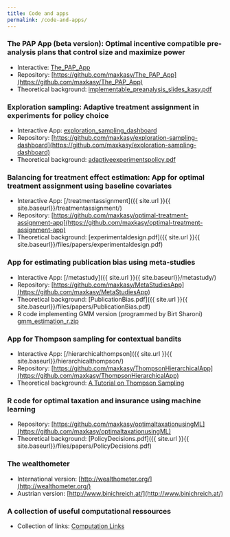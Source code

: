 ```yaml
---
title: Code and apps
permalink: /code-and-apps/
---
```



### The PAP App (beta version): Optimal incentive compatible pre-analysis plans that control size and maximize power 
* Interactive: [The_PAP_App](https://maxkasy.github.io/home/pap_app/)  
* Repository: [https://github.com/maxkasy/The_PAP_App](https://github.com/maxkasy/The_PAP_App)  
* Theoretical background: [implementable_preanalysis_slides_kasy.pdf](/home/files/slides/implementable_preanalysis_slides_kasy.pdf)  

### Exploration sampling: Adaptive treatment assignment in experiments for policy choice  
* Interactive App: [exploration_sampling_dashboard](https://maxkasy.shinyapps.io/exploration_sampling_dashboard/)  
* Repository: [https://github.com/maxkasy/exploration-sampling-dashboard](https://github.com/maxkasy/exploration-sampling-dashboard)  
* Theoretical background: [adaptiveexperimentspolicy.pdf](/home/files/papers/adaptiveexperimentspolicy.pdf)  

### Balancing for treatment effect estimation: App for optimal treatment assignment using baseline covariates
* Interactive App: [/treatmentassignment]({{ site.url }}{{ site.baseurl}}/treatmentassignment/)
* Repository: [https://github.com/maxkasy/optimal-treatment-assignment-app](https://github.com/maxkasy/optimal-treatment-assignment-app)  
* Theoretical background: [experimentaldesign.pdf]({{ site.url }}{{ site.baseurl}}/files/papers/experimentaldesign.pdf) 

### App for estimating publication bias using meta-studies  
* Interactive App: [/metastudy]({{ site.url }}{{ site.baseurl}}/metastudy/)
* Repository: [https://github.com/maxkasy/MetaStudiesApp](https://github.com/maxkasy/MetaStudiesApp)  
* Theoretical background: [PublicationBias.pdf]({{ site.url }}{{ site.baseurl}}/files/papers/PublicationBias.pdf)  
* R code implementing GMM version (programmed by Birt Sharoni) [gmm_estimation_r.zip](https://scholar.harvard.edu/files/iandrews/files/gmm_estimation_r.zip)  

### App for Thompson sampling for contextual bandits  
* Interactive App: [/hierarchicalthompson]({{ site.url }}{{ site.baseurl}}/hierarchicalthompson/)
* Repository: [https://github.com/maxkasy/ThompsonHierarchicalApp](https://github.com/maxkasy/ThompsonHierarchicalApp)
* Theoretical background: [A Tutorial on Thompson Sampling](https://arxiv.org/abs/1707.02038)    

### R code for optimal taxation and insurance using machine learning  
* Repository: [https://github.com/maxkasy/optimaltaxationusingML](https://github.com/maxkasy/optimaltaxationusingML)  
* Theoretical background: [PolicyDecisions.pdf]({{ site.url }}{{ site.baseurl}}/files/papers/PolicyDecisions.pdf) 

### The wealthometer  
* International version: [http://wealthometer.org/](http://wealthometer.org/)  
* Austrian version: [http://www.binichreich.at/](http://www.binichreich.at/)  

### A collection of useful computational ressources  
* Collection of links: [Computation Links](/home/computationlinks/)


